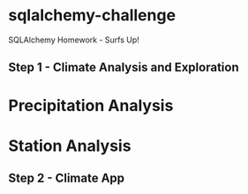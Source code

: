 # sqlalchemy-challenge

SQLAlchemy Homework - Surfs Up!
## Step 1 - Climate Analysis and Exploration
# Precipitation Analysis
# Station Analysis

## Step 2 - Climate App
